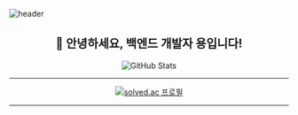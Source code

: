 ![header](https://capsule-render.vercel.app/api?type=waving&color=0:ed9d0b,100:f94001&height=300&section=header&text=HI%20I'm%20Yong!&fontSize=70&animation=fadeIn&fontAlignY=36&fontColor=ffffff)

<h2 align="center">👋 안녕하세요, 백엔드 개발자 용입니다!</h2>


<p align="center">
  <img src="https://github-readme-stats.vercel.app/api?username=phyu7776&show_icons=true&theme=radical" alt="GitHub Stats" />
</p>

---

<p align="center">
  <a href="https://solved.ac/phyu7776/">
    <img src="http://mazassumnida.wtf/api/v2/generate_badge?boj=phyu7776" alt="solved.ac 프로필" />
  </a>
</p>

---
